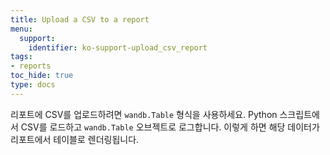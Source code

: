 ```yaml
---
title: Upload a CSV to a report
menu:
  support:
    identifier: ko-support-upload_csv_report
tags:
- reports
toc_hide: true
type: docs
---
```


리포트에 CSV를 업로드하려면 `wandb.Table` 형식을 사용하세요. Python 스크립트에서 CSV를 로드하고 `wandb.Table` 오브젝트로 로그합니다. 이렇게 하면 해당 데이터가 리포트에서 테이블로 렌더링됩니다.
